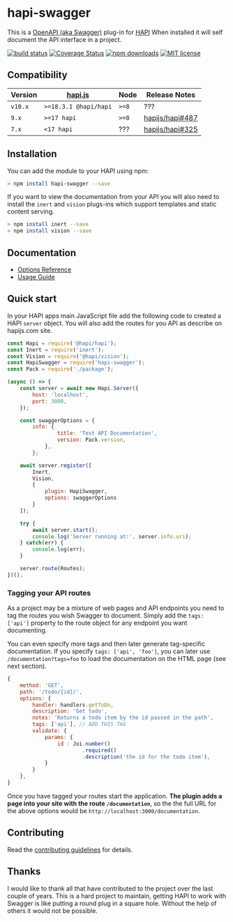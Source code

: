 # hapi-swagger

This is a [OpenAPI (aka Swagger)](https://openapis.org/) plug-in for [HAPI](http://hapijs.com/) When installed it will self document the API interface
in a project.

[![build status](https://img.shields.io/travis/glennjones/hapi-swagger.svg?style=flat-square)](http://travis-ci.org/glennjones/hapi-swagger)
[![Coverage Status](https://img.shields.io/coveralls/glennjones/hapi-swagger/dev.svg?style=flat-square)](https://coveralls.io/r/glennjones/hapi-swagger)
[![npm downloads](https://img.shields.io/npm/dm/hapi-swagger.svg?style=flat-square)](https://www.npmjs.com/package/hapi-swagger)
[![MIT license](http://img.shields.io/badge/license-MIT-blue.svg?style=flat-square)](https://raw.github.com/glennjones/microformat-shic/master/license.txt)

## Compatibility

| Version | [hapi.js](https://github.com/hapijs/hapi) | Node  | Release Notes                                                            |
| ------- | ----------------------------------------- | ----- | ------------------------------------------------------------------------ |
| `v10.x` | `>=18.3.1 @hapi/hapi`                     | `>=8` | ???                                                                      |
| `9.x`   | `>=17 hapi`                               | `>=8` | [hapijs/hapi#487](https://github.com/glennjones/hapi-swagger/issues/487) |
| `7.x`   | `<17 hapi`                                | ???   | [hapijs/hapi#325](https://github.com/glennjones/hapi-swagger/issues/325) |

## Installation

You can add the module to your HAPI using npm:

```bash
> npm install hapi-swagger --save
```

If you want to view the documentation from your API you will also need to install the `inert` and `vision` plugs-ins which support templates and static
content serving.

```bash
> npm install inert --save
> npm install vision --save
```

## Documentation

-   [Options Reference](optionsreference.md)
-   [Usage Guide](usageguide.md)

## Quick start

In your HAPI apps main JavaScript file add the following code to created a HAPI `server` object. You will also add the routes for you API as describe on hapijs.com site.

```Javascript
const Hapi = require('@hapi/hapi');
const Inert = require('inert');
const Vision = require('@hapi/vision');
const HapiSwagger = require('hapi-swagger');
const Pack = require('./package');

(async () => {
    const server = await new Hapi.Server({
        host: 'localhost',
        port: 3000,
    });

    const swaggerOptions = {
        info: {
                title: 'Test API Documentation',
                version: Pack.version,
            },
        };

    await server.register([
        Inert,
        Vision,
        {
            plugin: HapiSwagger,
            options: swaggerOptions
        }
    ]);

    try {
        await server.start();
        console.log('Server running at:', server.info.uri);
    } catch(err) {
        console.log(err);
    }

    server.route(Routes);
})();
```

### Tagging your API routes

As a project may be a mixture of web pages and API endpoints you need to tag the routes you wish Swagger to
document. Simply add the `tags: ['api']` property to the route object for any endpoint you want documenting.

You can even specify more tags and then later generate tag-specific documentation. If you specify
`tags: ['api', 'foo']`, you can later use `/documentation?tags=foo` to load the documentation on the
HTML page (see next section).

```Javascript
{
    method: 'GET',
    path: '/todo/{id}/',
    options: {
        handler: handlers.getToDo,
        description: 'Get todo',
        notes: 'Returns a todo item by the id passed in the path',
        tags: ['api'], // ADD THIS TAG
        validate: {
            params: {
                id : Joi.number()
                        .required()
                        .description('the id for the todo item'),
            }
        }
    },
}
```

Once you have tagged your routes start the application. **The plugin adds a page into your site with the route `/documentation`**,
so the the full URL for the above options would be `http://localhost:3000/documentation`.

## Contributing

Read the [contributing guidelines](https://github.com/glennjones/hapi-swagger/blob/master/.github/CONTRIBUTING.md) for details.

## Thanks

I would like to thank all that have contributed to the project over the last couple of years. This is a hard project to maintain, getting HAPI to work with Swagger is like putting a round plug in a square hole. Without the help of others it would not be possible.
